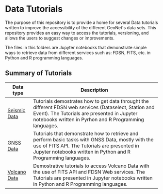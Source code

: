 # Data Tutorials

The purpose of this repository is to provide a home for several Data tutorials written to improve the accessibility of the different GeoNet's data sets. This repository provides an easy way to access the tutorials, versioning, and allows the users to suggest changes or improvements.

The files in this folders are Jupyter notebooks that demonstrate simple ways to retrieve data from different services such as: FDSN, FITS, etc. in Python and R programming languages. 

## Summary of Tutorials

| Data type  | Description   |
| ------------- | ------------- |
| [Seismic Data](Seismic_Data) | Tutorials demostrates how to get data throught the different FDSN web services (Dataselect, Station and Event). The Tutorials are presented in Jupyter notebooks written in Pyrhon and R Programming languages.|
| [GNSS Data](GNSS_Data) | Tutorials that demonstrate how to retrieve and perform basic tasks with GNSS Data, mostly with the use of FITS API. The Tutorials are presented in Jupyter notebooks written in Python and R Programming languages.|
| [Volcano Data](Volcano_Data) | Demostrative tutorials to access Volcano Data with the use of FITS API and FDSN Web services. The Tutorials are presented in Jupyter notebooks written in Python and R Programming languages.|
